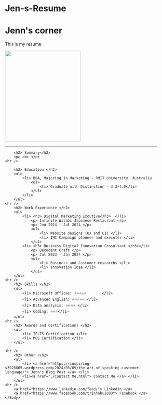 # Jen-s-Resume
<!DOCTYPE html>
<html lang="en">
    <head>
        <meta charset="UTF8">
        <Title> MY RESUME </Title>
    </head>
    <Body>
        <h1> Jenn's corner </h1>
        <p> This is my resume </p>
        <img src="https://i.pinimg.com/564x/c3/d4/1c/c3d41c81b4af65cd0762e56f615fa2fb.jpg" width="250" height="300"/>
    <hr />

        <h2> Summary</h2>
        <p> abc </p>
    <hr />

        <h2> Education </h2>
        <ul>
            <li> BBA, Majoring in Marketing - RMIT University, Australia 
                <ul>
                    <li> Graduate with Distinction - 3.3/4.0</li>
                </ul>
            </li>
        </ul>
    <hr />
        <h2> Work Experience </h2>
        <ul>
            <li> <h3> Digital Marketing Excutive</h3>  </li>
                <p> Infinite Wasabi Japanese Restaurant </p>
                <p> Jan 2024 - Jul 2024 </p>
                <ul>
                    <li> Website designs (UX and UI) </li>
                    <li> IMC Campaign planner and executer </li>
                </ul>
            <li> <h3> Business Digital Innovation Consultant </h3></li>
                <p> Decodent Craft </p>
                <p> Jul 2023 - Jan 2024 </p>
                <ul>
                    <li> Business and Customer researchs </li>
                    <li> Innovation Idea </li>
                </ul>
        </ul>
    <hr />
        <h2> Skills </h2>
        <ul> 
            <li> Microsoft Offices: ⭐️⭐️⭐️⭐️⭐️       </li>
            <li> Advanced English: ⭐️⭐️⭐️⭐️⭐️ </li>
            <li> Data analysis: ⭐️⭐️⭐️⭐️ </li>
            <li> Coding: ⭐️⭐️⭐️</li>
        </ul>
    <hr />
        <h2> Awards and Certifications </h2>
        <ul>
            <li> IELTS Certification </li>
            <li> MOS Certification </li>
        </ul>

    <hr />
        <h2> Other </h2>
        <ul>
            <li> <a href="https://inspiring-s3926665.wordpress.com/2024/03/09/the-art-of-speaking-customer-language/"> Jenn's Blog Post </a> </li>
            <li><a href="./Contact Me.html"> Contact Me </a> </li>
        </ul>
    <hr />
        <a href="https://www.linkedin.com/feed/"> LinkedIn </a>
        <a href="https://www.facebook.com/trinhnhu2003"> Facebook </a>
    </Body>
</html>
